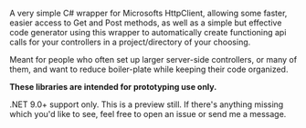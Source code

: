 A very simple C# wrapper for Microsofts HttpClient, allowing some faster, easier access to Get and Post methods, as well as a simple but effective code generator using this wrapper to automatically create functioning api calls for your controllers in a project/directory of your choosing.

Meant for people who often set up larger server-side controllers, or many of them, and want to reduce boiler-plate while keeping their code organized.

**These libraries are intended for prototyping use only.**

.NET 9.0+ support only. This is a preview still. If there's anything missing which you'd like to see, feel free to open an issue or send me a message.
